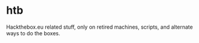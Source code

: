 # htb

Hackthebox.eu related stuff, only on retired machines, scripts, and alternate ways to do the boxes.

